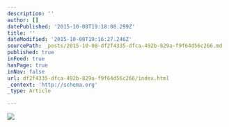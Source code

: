 ```yaml
---
description: ''
author: []
datePublished: '2015-10-08T19:18:08.299Z'
title: ''
dateModified: '2015-10-08T19:16:27.246Z'
sourcePath: _posts/2015-10-08-df2f4335-dfca-492b-829a-f9f64d56c266.md
published: true
inFeed: true
hasPage: true
inNav: false
url: df2f4335-dfca-492b-829a-f9f64d56c266/index.html
_context: 'http://schema.org'
_type: Article

---
```

![](https://the-grid-user-content.s3-us-west-2.amazonaws.com/23c93326-15ee-47c8-9a92-63aca87eebcc.png)